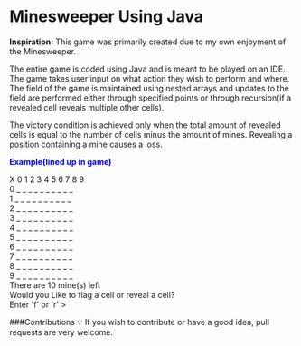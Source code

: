 # Minesweeper Using Java
<span stype="color blue">**Inspiration:**</span>
This game was primarily created due to my own enjoyment of the Minesweeper.

The entire game is coded using Java and is meant to be played on an IDE.
The game takes user input on what action they wish to perform and where. The 
field of the game is maintained using nested arrays and updates to the field are 
performed either through specified points or through recursion(if a revealed cell
reveals multiple other cells). 

The victory condition is achieved only when the 
total amount of revealed cells is equal to the number of cells minus the amount
of mines. Revealing a position containing a mine causes a loss.

<span style="color:blue">**Example(lined up in game)**</span>
  
 X 0 1 2 3 4 5 6 7 8 9                                                                                                      
 0 _ _ _ _ _ _ _ _ _ _                                                                                                       
 1 _ _ _ _ _ _ _ _ _ _                                                                                                       
 2 _ _ _ _ _ _ _ _ _ _                                                                                                       
 3 _ _ _ _ _ _ _ _ _ _                                                                                                       
 4 _ _ _ _ _ _ _ _ _ _                                                                                                       
 5 _ _ _ _ _ _ _ _ _ _                                                                                                       
 6 _ _ _ _ _ _ _ _ _ _                                                                                                       
 7 _ _ _ _ _ _ _ _ _ _                                                                                                       
 8 _ _ _ _ _ _ _ _ _ _                                                                                                       
 9 _ _ _ _ _ _ _ _ _ _                                                                                                       
There are 10 mine(s) left                                                                                                      
Would you Like to flag a cell or reveal a cell?                                                                                                      
Enter 'f' or 'r' >                                                                                                       

###Contributions 💡
If you wish to contribute or have a good idea, pull requests are very welcome.
